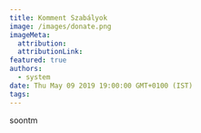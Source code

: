 ```yaml
---
title: Komment Szabályok
image: /images/donate.png
imageMeta:
  attribution:
  attributionLink:
featured: true
authors:
  - system
date: Thu May 09 2019 19:00:00 GMT+0100 (IST)
tags:
---
```


soontm